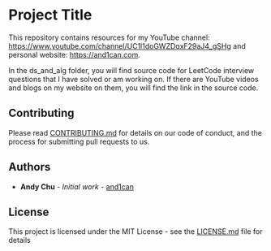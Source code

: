 # Project Title

This repository contains resources for my YouTube channel: https://www.youtube.com/channel/UC1l1doGWZDqxF29aJ4_gSHg and personal website: https://and1can.com. 

In the ds_and_alg folder, you will find source code for LeetCode interview questions that I have solved or am working on. If there are YouTube videos and blogs on my website on them, you will find the link in the source code. 

## Contributing

Please read [CONTRIBUTING.md](https://gist.github.com/PurpleBooth/b24679402957c63ec426) for details on our code of conduct, and the process for submitting pull requests to us.


## Authors

* **Andy Chu** - *Initial work* - [and1can](https://github.com/and1can)


## License

This project is licensed under the MIT License - see the [LICENSE.md](LICENSE.md) file for details


